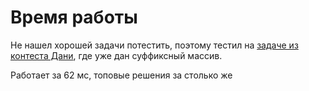 # Время работы

Не нашел хорошей задачи потестить, поэтому тестил на [задаче из контеста Дани](https://codeforces.com/group/T5e5uMLGkm/contest/604576), где уже дан суффиксный массив.

Работает за 62 мс, топовые решения за столько же

